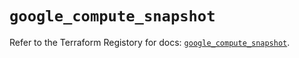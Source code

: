 # `google_compute_snapshot`

Refer to the Terraform Registory for docs: [`google_compute_snapshot`](https://registry.terraform.io/providers/hashicorp/google-beta/5.29.0/docs/resources/google_compute_snapshot).
